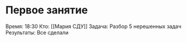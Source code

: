 # Первое занятие
Время: 18:30
Кто: [[Мария СДУ]]
Задача: Разбор 5 нерешенных задач
Результаты: Все сделали